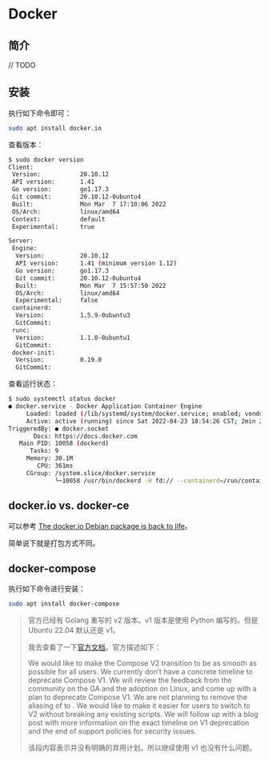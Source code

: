# Docker

## 简介 

// TODO

## 安装

执行如下命令即可：

```bash
sudo apt install docker.io
```

查看版本：

```bash
$ sudo docker version
Client:
 Version:           20.10.12
 API version:       1.41
 Go version:        go1.17.3
 Git commit:        20.10.12-0ubuntu4
 Built:             Mon Mar  7 17:10:06 2022
 OS/Arch:           linux/amd64
 Context:           default
 Experimental:      true

Server:
 Engine:
  Version:          20.10.12
  API version:      1.41 (minimum version 1.12)
  Go version:       go1.17.3
  Git commit:       20.10.12-0ubuntu4
  Built:            Mon Mar  7 15:57:50 2022
  OS/Arch:          linux/amd64
  Experimental:     false
 containerd:
  Version:          1.5.9-0ubuntu3
  GitCommit:        
 runc:
  Version:          1.1.0-0ubuntu1
  GitCommit:        
 docker-init:
  Version:          0.19.0
  GitCommit:
```

查看运行状态：

```bash
$ sudo systemctl status docker
● docker.service - Docker Application Container Engine
     Loaded: loaded (/lib/systemd/system/docker.service; enabled; vendor preset: enabled)
     Active: active (running) since Sat 2022-04-23 18:54:26 CST; 2min 25s ago
TriggeredBy: ● docker.socket
       Docs: https://docs.docker.com
   Main PID: 10058 (dockerd)
      Tasks: 9
     Memory: 30.1M
        CPU: 361ms
     CGroup: /system.slice/docker.service
             └─10058 /usr/bin/dockerd -H fd:// --containerd=/run/containerd/containerd.sock
```

## docker.io vs. docker-ce

可以参考 [The docker.io Debian package is back to life](https://www.collabora.com/news-and-blog/blog/2018/07/04/docker-io-debian-package-back-to-life/)。

简单说下就是打包方式不同。

## docker-compose

执行如下命令进行安装：

```bash
sudo apt install docker-compose
```

> 官方已经有 Golang 重写的 v2 版本。v1 版本是使用 Python 编写的。但是 Ubuntu 22.04 默认还是 v1。
>
> 我去查看了一下[官方文档](https://docs.docker.com/compose/cli-command/#transitioning-to-ga-for-compose-v2)。官方描述如下：
>
> We would like to make the Compose V2 transition to be as smooth as possible for all users. We currently don’t have a concrete timeline to deprecate Compose V1. We will review the feedback from the community on the GA and the adoption on Linux, and come up with a plan to deprecate Compose V1. We are not planning to remove the aliasing of to . We would like to make it easier for users to switch to V2 without breaking any existing scripts. We will follow up with a blog post with more information on the exact timeline on V1 deprecation and the end of support policies for security issues.
>
> 该段内容表示并没有明确的弃用计划。所以继续使用 v1 也没有什么问题。